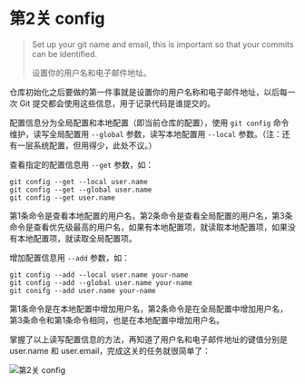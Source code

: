 
# 第2关 config

> Set up your git name and email, this is important so that your commits can be identified.
>
> 设置你的用户名和电子邮件地址。

仓库初始化之后要做的第一件事就是设置你的用户名称和电子邮件地址，以后每一次 Git 提交都会使用这些信息，用于记录代码是谁提交的。

配置信息分为全局配置和本地配置（即当前仓库的配置），使用 `git config` 命令维护，读写全局配置用 `--global` 参数，读写本地配置用 `--local` 参数。（注：还有一层系统配置，但用得少，此处不议。）

查看指定的配置信息用 `--get` 参数，如：

```shell
git config --get --local user.name
git config --get --global user.name
git config --get user.name
```

第1条命令是查看本地配置的用户名，第2条命令是查看全局配置的用户名，第3条命令是查看优先级最高的用户名，如果有本地配置项，就读取本地配置项，如果没有本地配置项，就读取全局配置项。

增加配置信息用 `--add` 参数，如：

```shell
git config --add --local user.name your-name
git config --add --global user.name your-name
git conifg --add user.name your-name
```

第1条命令是在本地配置中增加用户名，第2条命令是在全局配置中增加用户名，第3条命令和第1条命令相同，也是在本地配置中增加用户名。

掌握了以上读写配置信息的方法，再知道了用户名和电子邮件地址的键值分别是 user.name 和 user.email，完成这关的任务就很简单了：

![第2关 config](./images/level-2-config.png)
